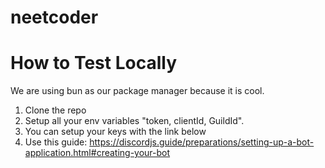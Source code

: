# neetcoder

# How to Test Locally
We are using bun as our package manager because it is cool.

1. Clone the repo
2. Setup all your env variables "token, clientId, GuildId".
3. You can setup your keys with the link below
4. Use this guide: https://discordjs.guide/preparations/setting-up-a-bot-application.html#creating-your-bot



